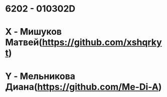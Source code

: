 # 6202 - 010302D
# X - Мишуков Матвей(https://github.com/xshqrkyt)
# Y - Мельникова Диана(https://github.com/Me-Di-A)



